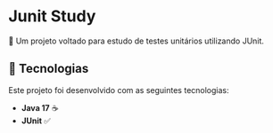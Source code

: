 # Junit Study

📌 Um projeto voltado para estudo de testes unitários utilizando JUnit.

## 🚀 Tecnologias

Este projeto foi desenvolvido com as seguintes tecnologias:

- **Java 17** ☕
- **JUnit** ✅
